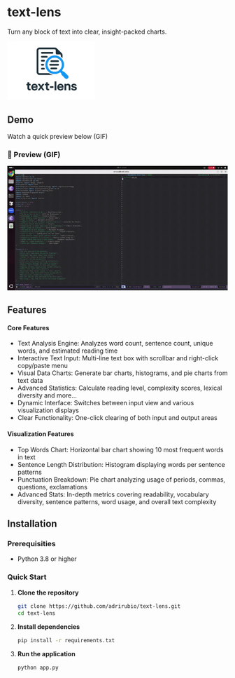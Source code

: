 # text-lens
Turn any block of text into clear, insight-packed charts.

<p align="left">
  <img src="text-lens-logo.png"
       alt="text-lens-logo"
       width="200">
</p>

## Demo

Watch a quick preview below (GIF)

### 🔹 Preview (GIF)
![Text Lens - Preview](https://github.com/adrirubio/demo-files/raw/main/demo-text-lens.gif)

## Features

#### Core Features
- Text Analysis Engine: Analyzes word count, sentence count, unique words, and estimated reading time
- Interactive Text Input: Multi-line text box with scrollbar and right-click copy/paste menu
- Visual Data Charts: Generate bar charts, histograms, and pie charts from text data
- Advanced Statistics: Calculate reading level, complexity scores, lexical diversity and more...
- Dynamic Interface: Switches between input view and various visualization displays
- Clear Functionality: One-click clearing of both input and output areas

#### Visualization Features
- Top Words Chart: Horizontal bar chart showing 10 most frequent words in text
- Sentence Length Distribution: Histogram displaying words per sentence patterns
- Punctuation Breakdown: Pie chart analyzing usage of periods, commas, questions, exclamations
- Advanced Stats: In-depth metrics covering readability, vocabulary diversity, sentence patterns, word usage, and overall text complexity

## Installation

### Prerequisities
- Python 3.8 or higher

### Quick Start

1. **Clone the repository**
   ```bash
   git clone https://github.com/adrirubio/text-lens.git
   cd text-lens
   ```

2. **Install dependencies**
   ```bash
   pip install -r requirements.txt
   ```

3. **Run the application**
   ```bash
   python app.py
   ```
